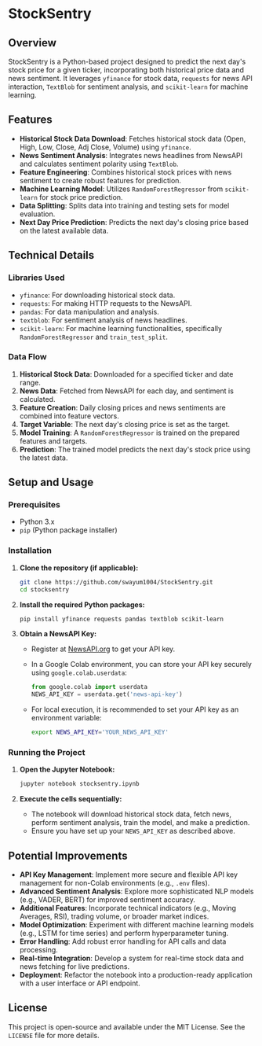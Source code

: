 # StockSentry

## Overview

StockSentry is a Python-based project designed to predict the next day's stock price for a given ticker, incorporating both historical price data and news sentiment. It leverages `yfinance` for stock data, `requests` for news API interaction, `TextBlob` for sentiment analysis, and `scikit-learn` for machine learning.

## Features

- **Historical Stock Data Download**: Fetches historical stock data (Open, High, Low, Close, Adj Close, Volume) using `yfinance`.
- **News Sentiment Analysis**: Integrates news headlines from NewsAPI and calculates sentiment polarity using `TextBlob`.
- **Feature Engineering**: Combines historical stock prices with news sentiment to create robust features for prediction.
- **Machine Learning Model**: Utilizes `RandomForestRegressor` from `scikit-learn` for stock price prediction.
- **Data Splitting**: Splits data into training and testing sets for model evaluation.
- **Next Day Price Prediction**: Predicts the next day's closing price based on the latest available data.

## Technical Details

### Libraries Used

- `yfinance`: For downloading historical stock data.
- `requests`: For making HTTP requests to the NewsAPI.
- `pandas`: For data manipulation and analysis.
- `textblob`: For sentiment analysis of news headlines.
- `scikit-learn`: For machine learning functionalities, specifically `RandomForestRegressor` and `train_test_split`.

### Data Flow

1.  **Historical Stock Data**: Downloaded for a specified ticker and date range.
2.  **News Data**: Fetched from NewsAPI for each day, and sentiment is calculated.
3.  **Feature Creation**: Daily closing prices and news sentiments are combined into feature vectors.
4.  **Target Variable**: The next day's closing price is set as the target.
5.  **Model Training**: A `RandomForestRegressor` is trained on the prepared features and targets.
6.  **Prediction**: The trained model predicts the next day's stock price using the latest data.

## Setup and Usage

### Prerequisites

- Python 3.x
- `pip` (Python package installer)

### Installation

1.  **Clone the repository (if applicable):**

    ```bash
    git clone https://github.com/swayum1004/StockSentry.git
    cd stocksentry
    ```

2.  **Install the required Python packages:**

    ```bash
    pip install yfinance requests pandas textblob scikit-learn
    ```

3.  **Obtain a NewsAPI Key:**
    - Register at [NewsAPI.org](https://newsapi.org/) to get your API key.
    - In a Google Colab environment, you can store your API key securely using `google.colab.userdata`:

        ```python
        from google.colab import userdata
        NEWS_API_KEY = userdata.get('news-api-key')
        ```
    - For local execution, it is recommended to set your API key as an environment variable:

        ```bash
        export NEWS_API_KEY='YOUR_NEWS_API_KEY'
        ```

### Running the Project

1.  **Open the Jupyter Notebook:**

    ```bash
    jupyter notebook stocksentry.ipynb
    ```

2.  **Execute the cells sequentially:**
    - The notebook will download historical stock data, fetch news, perform sentiment analysis, train the model, and make a prediction.
    - Ensure you have set up your `NEWS_API_KEY` as described above.

## Potential Improvements

-   **API Key Management**: Implement more secure and flexible API key management for non-Colab environments (e.g., `.env` files).
-   **Advanced Sentiment Analysis**: Explore more sophisticated NLP models (e.g., VADER, BERT) for improved sentiment accuracy.
-   **Additional Features**: Incorporate technical indicators (e.g., Moving Averages, RSI), trading volume, or broader market indices.
-   **Model Optimization**: Experiment with different machine learning models (e.g., LSTM for time series) and perform hyperparameter tuning.
-   **Error Handling**: Add robust error handling for API calls and data processing.
-   **Real-time Integration**: Develop a system for real-time stock data and news fetching for live predictions.
-   **Deployment**: Refactor the notebook into a production-ready application with a user interface or API endpoint.

## License

This project is open-source and available under the MIT License. See the `LICENSE` file for more details.